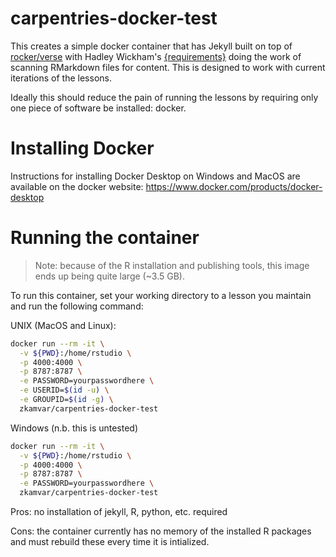 # carpentries-docker-test

This creates a simple docker container that has Jekyll built on top of 
[rocker/verse] with Hadley Wickham's [{requirements}] doing the work of
scanning RMarkdown files for content. This is designed to work with current
iterations of the lessons.

Ideally this should reduce the pain of running the lessons by requiring only
one piece of software be installed: docker.

# Installing Docker

Instructions for installing Docker Desktop on Windows and MacOS are available
on the docker website: <https://www.docker.com/products/docker-desktop>

# Running the container

> Note: because of the R installation and publishing tools, this image ends up 
> being quite large (~3.5 GB).

To run this container, set your working directory to a lesson you maintain and
run the following command:

UNIX (MacOS and Linux):

```sh
docker run --rm -it \
  -v ${PWD}:/home/rstudio \
  -p 4000:4000 \
  -p 8787:8787 \
  -e PASSWORD=yourpasswordhere \
  -e USERID=$(id -u) \
  -e GROUPID=$(id -g) \
  zkamvar/carpentries-docker-test
```

Windows (n.b. this is untested)

```sh
docker run --rm -it \
  -v ${PWD}:/home/rstudio \
  -p 4000:4000 \
  -p 8787:8787 \
  -e PASSWORD=yourpasswordhere \
  zkamvar/carpentries-docker-test
```

Pros: no installation of jekyll, R, python, etc. required

Cons: the container currently has no memory of the installed R packages and must
rebuild these every time it is intialized. 




[rocker/verse]: https://www.rocker-project.org/
[{requirements}]: https://github.com/hadley/requirements
